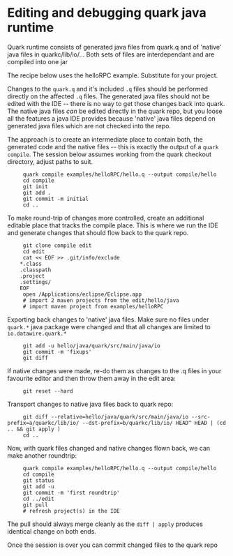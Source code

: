 # Editing and debugging quark java runtime #

Quark runtime consists of generated java files from quark.q and of 'native' java
files in quarkc/lib/io/... Both sets of files are interdependant and
are compiled into one jar

The recipe below uses the helloRPC example. Substitute for your project.

Changes to the `quark.q` and it's included `.q` files should be performed directly
on the affected `.q` files. The generated java files should not be
edited with the IDE -- there is no way to get those changes back into
quark. The native java files _can_ be edited directly in the quark repo, but you
loose all the features a java IDE provides because 'native' java files
depend on generated java files which are not checked into the repo.

The approach is to create an intermediate place to contain both, the
generated code and the native files -- this is exactly the output of a
`quark compile`.  The session below assumes working from the quark
checkout directory, adjust paths to suit.


         quark compile examples/helloRPC/hello.q --output compile/hello
         cd compile
         git init
         git add .
         git commit -m initial
         cd ..

To make round-trip of changes more controlled, create an additional
editable place that tracks the compile place. This is where we run the
IDE and generate changes that should flow back to the quark repo.

         git clone compile edit
         cd edit
         cat << EOF >> .git/info/exclude
        *.class
        .classpath
        .project
        .settings/
        EOF
         open /Applications/eclipse/Eclipse.app
         # import 2 maven projects from the edit/hello/java
         # import maven project from examples/helloRPC

Exporting back changes to 'native' java files. Make sure no files
under `quark.*` java package were changed and that all changes are
limited to `io.datawire.quark.*`

         git add -u hello/java/quark/src/main/java/io
         git commit -m 'fixups'
         git diff


If native changes were made, re-do them as changes to the .q files in
your favourite editor and then throw them away in the edit area:

         git reset --hard


Transport changes to native java files back to quark repo:

         git diff --relative=hello/java/quark/src/main/java/io --src-prefix=a/quarkc/lib/io/ --dst-prefix=b/quarkc/lib/io/ HEAD^ HEAD | (cd .. && git apply )
         cd ..


Now, with quark files changed and native changes flown back, we can
make another roundtrip:

         quark compile examples/helloRPC/hello.q --output compile/hello
         cd compile
         git status
         git add -u
         git commit -m 'first roundtrip'
         cd ../edit
         git pull
         # refresh project(s) in the IDE

The pull should always merge cleanly as the `diff | apply` produces
identical change on both ends.

Once the session is over you can commit changed files to the quark repo
